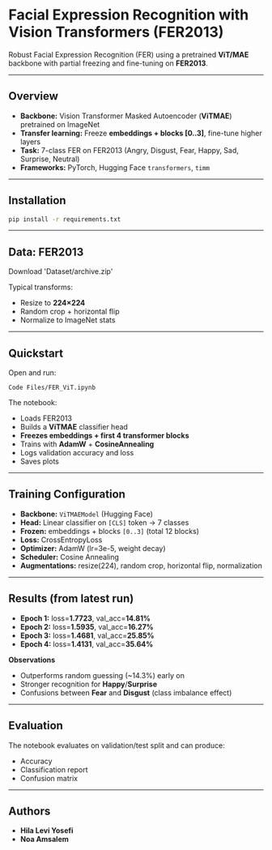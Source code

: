 # Facial Expression Recognition with Vision Transformers (FER2013)

Robust Facial Expression Recognition (FER) using a pretrained **ViT/MAE** backbone with partial freezing and fine-tuning on **FER2013**.

---

## Overview

- **Backbone:** Vision Transformer Masked Autoencoder (**ViTMAE**) pretrained on ImageNet
- **Transfer learning:** Freeze **embeddings + blocks [0..3]**, fine-tune higher layers
- **Task:** 7-class FER on FER2013 (Angry, Disgust, Fear, Happy, Sad, Surprise, Neutral)
- **Frameworks:** PyTorch, Hugging Face `transformers`, `timm`

---

## Installation

```bash
pip install -r requirements.txt
```

---

## Data: FER2013

Download 'Dataset/archive.zip'  

Typical transforms:
- Resize to **224×224**
- Random crop + horizontal flip
- Normalize to ImageNet stats

---

## Quickstart

Open and run:
```
Code Files/FER_ViT.ipynb
```

The notebook:
- Loads FER2013
- Builds a **ViTMAE** classifier head
- **Freezes embeddings + first 4 transformer blocks**
- Trains with **AdamW** + **CosineAnnealing**
- Logs validation accuracy and loss
- Saves plots

---

## Training Configuration

- **Backbone:** `ViTMAEModel` (Hugging Face)
- **Head:** Linear classifier on `[CLS]` token → 7 classes
- **Frozen:** embeddings + blocks `[0..3]` (total 12 blocks)
- **Loss:** CrossEntropyLoss
- **Optimizer:** AdamW (lr=3e-5, weight decay)
- **Scheduler:** Cosine Annealing
- **Augmentations:** resize(224), random crop, horizontal flip, normalization

---

## Results (from latest run)

- **Epoch 1:** loss=**1.7723**, val_acc=**14.81%**
- **Epoch 2:** loss=**1.5935**, val_acc=**16.27%**
- **Epoch 3:** loss=**1.4681**, val_acc=**25.85%**
- **Epoch 4:** loss=**1.4131**, val_acc=**35.64%**

**Observations**
- Outperforms random guessing (~14.3%) early on
- Stronger recognition for **Happy**/**Surprise**
- Confusions between **Fear** and **Disgust** (class imbalance effect)

---

## Evaluation

The notebook evaluates on validation/test split and can produce:
- Accuracy
- Classification report
- Confusion matrix

---

## Authors

- **Hila Levi Yosefi**
- **Noa Amsalem**
